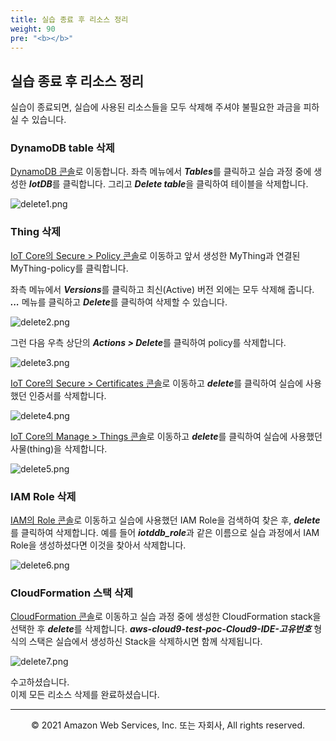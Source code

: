 ```yaml
---
title: 실습 종료 후 리소스 정리
weight: 90
pre: "<b></b>"
---
```


## 실습 종료 후 리소스 정리

실습이 종료되면, 실습에 사용된 리소스들을 모두 삭제해 주셔야 불필요한 과금을 피하실 수 있습니다.

### DynamoDB table 삭제

[DynamoDB 콘솔](https://console.aws.amazon.com/dynamodb/)로 이동합니다.
좌측 메뉴에서 ***Tables***를 클릭하고 실습 과정 중에 생성한 ***IotDB***를 클릭합니다.
그리고 ***Delete table***을 클릭하여 테이블을 삭제합니다.

![delete1.png](images/cleanup/delete1.png)

### Thing 삭제

[IoT Core의 Secure > Policy 콘솔](https://console.aws.amazon.com/iot/#/policyhub)로 이동하고 앞서 생성한 MyThing과 연결된 MyThing-policy를 클릭합니다.

좌측 메뉴에서 ***Versions***를 클릭하고 최신(Active) 버전 외에는 모두 삭제해 줍니다.
***...*** 메뉴를 클릭하고 ***Delete***를 클릭하여 삭제할 수 있습니다.

![delete2.png](images/cleanup/delete2.png)

그런 다음 우측 상단의 ***Actions > Delete***를 클릭하여 policy를 삭제합니다.

![delete3.png](images/cleanup/delete3.png)

[IoT Core의 Secure > Certificates 콘솔](https://console.aws.amazon.com/iot/#/certificatehub)로 이동하고 ***delete***를 클릭하여 실습에 사용했던 인증서를 삭제합니다.

![delete4.png](images/cleanup/delete4.png)

[IoT Core의 Manage > Things 콘솔](https://console.aws.amazon.com/iot/#/thinghub)로 이동하고 ***delete***를 클릭하여 실습에 사용했던 사물(thing)을 삭제합니다.

![delete5.png](images/cleanup/delete5.png)

### IAM Role 삭제

[IAM의 Role 콘솔](https://console.aws.amazon.com/iam/#/roles)로 이동하고 실습에 사용했던 IAM Role을 검색하여 찾은 후, ***delete***를 클릭하여 삭제합니다. 예를 들어 ***iotddb_role***과 같은 이름으로 실습 과정에서 IAM Role을 생성하셨다면 이것을 찾아서 삭제합니다.

![delete6.png](images/cleanup/delete6.png)

### CloudFormation 스택 삭제

[CloudFormation 콘솔](https://console.aws.amazon.com/cloudformation)로 이동하고 실습 과정 중에 생성한 CloudFormation stack을 선택한 후 ***delete***를 삭제합니다. ***aws-cloud9-test-poc-Cloud9-IDE-고유번호*** 형식의 스택은 실습에서 생성하신 Stack을 삭제하시면 함께 삭제됩니다.

![delete7.png](images/cleanup/delete7.png)

수고하셨습니다.\
이제 모든 리소스 삭제를 완료하셨습니다.

---
<p align="center">
© 2021 Amazon Web Services, Inc. 또는 자회사, All rights reserved.
</p>
